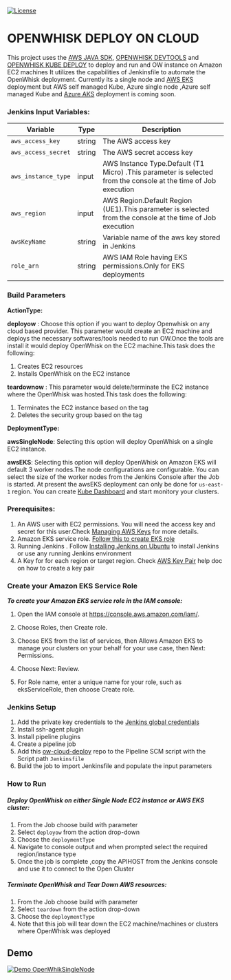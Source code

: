 <!--
#
# Licensed to the Apache Software Foundation (ASF) under one or more
# contributor license agreements.  See the NOTICE file distributed with
# this work for additional information regarding copyright ownership.
# The ASF licenses this file to You under the Apache License, Version 2.0
# (the "License"); you may not use this file except in compliance with
# the License.  You may obtain a copy of the License at
#
#     http://www.apache.org/licenses/LICENSE-2.0
#
# Unless required by applicable law or agreed to in writing, software
# distributed under the License is distributed on an "AS IS" BASIS,
# WITHOUT WARRANTIES OR CONDITIONS OF ANY KIND, either express or implied.
# See the License for the specific language governing permissions and
# limitations under the License.
#
-->
[![License](https://img.shields.io/badge/license-Apache--2.0-blue.svg)](http://www.apache.org/licenses/LICENSE-2.0)
# OPENWHISK DEPLOY ON CLOUD
This project uses the [AWS JAVA SDK], [OPENWHISK DEVTOOLS] and [OPENWHISK KUBE DEPLOY] to deploy and run and OW instance on Amazon EC2 machines
It utilizes the capabilities of Jenkinsfile to automate the OpenWhisk deployment. Currently its a single node and  [AWS EKS] deployment but AWS self managed Kube, Azure single node ,Azure self managed Kube and [Azure AKS] deployment is coming soon.

### Jenkins Input Variables:
| Variable | Type | Description |
| --- | --- | --- |
| `aws_access_key` | string | The AWS access key |
| `aws_access_secret` | string | The AWS secret access key |
| `aws_instance_type` | input | AWS Instance Type.Default (T1 Micro) .This parameter is selected from the console at the time of Job execution|
| `aws_region` | input| AWS Region.Default  Region (UE1).This parameter is selected from the console at the time of Job execution|
| `awsKeyName` | string | Variable name of the aws key stored in Jenkins |
| `role_arn` | string | AWS IAM Role having EKS permissions.Only for EKS deployments |



### Build Parameters 

 **ActionType:**
	
**deployow**  : Choose this option if you want to deploy Openwhisk on any cloud based provider.
This parameter would create an EC2 machine and deploys the necessary softwares/tools needed to run OW.Once the tools are install it would deploy OpenWhisk on the EC2 machine.This task does the following:
1. Creates EC2 resources
2. Installs OpenWhisk on the EC2 instance

**teardownow** : This parameter would delete/terminate  the EC2 instance where the OpenWhisk was hosted.This task does the following:
1. Terminates the EC2 instance based on the tag
2. Deletes the security group based on the tag


 **DeploymentType:**

**awsSingleNode**: Selecting this option will deploy OpenWhisk on a single EC2 instance.


**awsEKS**: Selecting this option will deploy OpenWhisk on Amazon EKS will default 3 worker nodes.The node configurations are configurable. You can select the size of the worker nodes from the Jenkins Console after the Job is started. At present the awsEKS deployment can only be done for `us-east-1` region.
You can create [Kube Dashboard] and start monitory your clusters.



### Prerequisites:

1. An AWS user with EC2 permissions. You will need the access key and secret for this user.Check [Managing AWS Keys]
for more details.
2. Amazon EKS service role. [Follow this to create EKS role](#create-your-amazon-eks-service-role)
3. Running Jenkins . Follow [Installing Jenkins on Ubuntu] to install Jenkins or use any running Jenkins environment
4. A Key for for each region or target region. Check [AWS Key Pair] help doc on how to create a key pair


### Create your Amazon EKS Service Role

***To create your Amazon EKS service role in the IAM console:***

1. Open the IAM console at https://console.aws.amazon.com/iam/.

2. Choose Roles, then Create role.

3. Choose EKS from the list of services, then Allows Amazon EKS to manage your clusters on your behalf for your use case, then Next: Permissions.

4. Choose Next: Review.

5. For Role name, enter a unique name for your role, such as eksServiceRole, then choose Create role.


### Jenkins Setup
1. Add the private key credentials to the [Jenkins global credentials]
2. Install ssh-agent plugin
3. Install pipeline plugins
4. Create a pipeline job 
5. Add this [ow-cloud-deploy] repo to the Pipeline SCM script with the Script path `Jenkinsfile`
6. Build the job to import Jenkinsfile and populate the input parameters

### How to Run
##### Deploy OpenWhisk on either Single Node EC2 instance or AWS EKS cluster: 
1. From the Job choose build with parameter 
2. Select `deployow` from the action drop-down
3. Choose the `deploymentType` 
4. Navigate to console output and when prompted select the required region/instance type
5. Once the job is complete ,copy the APIHOST from the Jenkins console and use it to connect to the Open Cluster


##### Terminate OpenWhisk and Tear Down AWS resources: 
1. From the Job choose build with parameter 
2. Select `teardown` from the action drop-down
3. Choose the `deploymentType` 
4. Note that this job will tear down the EC2 machine/machines or clusters where OpenWhisk was deployed


## Demo

[![Demo OpenWhikSingleNode](https://i.imgflip.com/2te24i.gif)](https://spark.adobe.com/video/nJ6MFOd6agmyc)

 [OPENWHISK DEVTOOLS]: https://github.com/apache/incubator-openwhisk-devtools
 [AWS JAVA SDK]: https://aws.amazon.com/sdk-for-java/ 
 [AWS EKS]: https://aws.amazon.com/eks/
 [Azure AKS]: https://azure.microsoft.com/en-ca/services/kubernetes-service/
 [OPENWHISK KUBE DEPLOY]: https://github.com/apache/incubator-openwhisk-deploy-kube
 [Managing AWS Keys]: https://docs.aws.amazon.com/general/latest/gr/managing-aws-access-keys.html
 [Installing Jenkins on Ubuntu]: https://linuxize.com/post/how-to-install-jenkins-on-ubuntu-18-04/
 [AWS Key Pair]: https://docs.aws.amazon.com/AWSEC2/latest/UserGuide/ec2-key-pairs.html#having-ec2-create-your-key-pair
 [EKS Getting Started]: https://docs.aws.amazon.com/eks/latest/userguide/getting-started.html
 [Jenkins global credentials]: https://jenkins.io/doc/book/using/using-credentials/
 [ow-cloud-deploy]: https://github.com/rahulqelfo/ow-cloud-deploy
 [Kube Dashboard]: https://docs.aws.amazon.com/eks/latest/userguide/dashboard-tutorial.html
